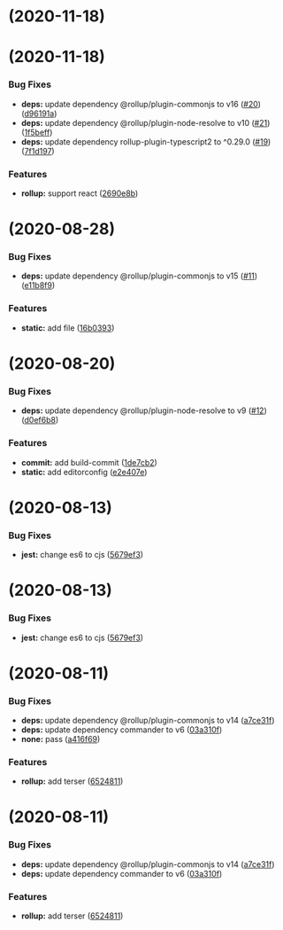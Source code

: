 # [](https://github.com/razorsjs/build/compare/v0.0.18...v) (2020-11-18)



# [](https://github.com/razorsjs/build/compare/v0.0.18...v) (2020-11-18)


### Bug Fixes

* **deps:** update dependency @rollup/plugin-commonjs to v16 ([#20](https://github.com/razorsjs/build/issues/20)) ([d96191a](https://github.com/razorsjs/build/commit/d96191a7aae28a2879aa2e351abe9638a476336b))
* **deps:** update dependency @rollup/plugin-node-resolve to v10 ([#21](https://github.com/razorsjs/build/issues/21)) ([1f5beff](https://github.com/razorsjs/build/commit/1f5beffa0b7b9d17cdc9bce1cc0a7452ae35a222))
* **deps:** update dependency rollup-plugin-typescript2 to ^0.29.0 ([#19](https://github.com/razorsjs/build/issues/19)) ([7f1d197](https://github.com/razorsjs/build/commit/7f1d197d6c85022e482efc332f55450595cb3c37))


### Features

* **rollup:** support react ([2690e8b](https://github.com/razorsjs/build/commit/2690e8b31f89cc41cb333a95d4b7d8d439dea3dd))



# [](https://github.com/razorsjs/build/compare/v0.0.17...v) (2020-08-28)


### Bug Fixes

* **deps:** update dependency @rollup/plugin-commonjs to v15 ([#11](https://github.com/razorsjs/build/issues/11)) ([e11b8f9](https://github.com/razorsjs/build/commit/e11b8f9f3a1ca85c2fee553b573ff18c946f61b4))


### Features

* **static:** add file ([16b0393](https://github.com/razorsjs/build/commit/16b0393d76b1f754bc7b8451a3df56223136effa))



# [](https://github.com/razorsjs/build/compare/v0.0.16...v) (2020-08-20)


### Bug Fixes

* **deps:** update dependency @rollup/plugin-node-resolve to v9 ([#12](https://github.com/razorsjs/build/issues/12)) ([d0ef6b8](https://github.com/razorsjs/build/commit/d0ef6b82dd3d2ce2fe9c08c6bb5f61c6a4f25473))


### Features

* **commit:** add build-commit ([1de7cb2](https://github.com/razorsjs/build/commit/1de7cb26870db80e82d0b6526436d2eb892c7325))
* **static:** add editorconfig ([e2e407e](https://github.com/razorsjs/build/commit/e2e407e42b059b583438a6b415238d5cea9d5afd))



# [](https://github.com/razorsjs/build/compare/v0.0.14...v) (2020-08-13)


### Bug Fixes

* **jest:** change es6 to cjs ([5679ef3](https://github.com/razorsjs/build/commit/5679ef37edc666ca717088fdb0c7a38a9ecd1585))



# [](https://github.com/razorsjs/build/compare/v0.0.14...v) (2020-08-13)


### Bug Fixes

* **jest:** change es6 to cjs ([5679ef3](https://github.com/razorsjs/build/commit/5679ef37edc666ca717088fdb0c7a38a9ecd1585))



# [](https://github.com/razorsjs/build/compare/v0.0.12...v) (2020-08-11)


### Bug Fixes

* **deps:** update dependency @rollup/plugin-commonjs to v14 ([a7ce31f](https://github.com/razorsjs/build/commit/a7ce31fb473838204edd8f5545d2e511a2e2566a))
* **deps:** update dependency commander to v6 ([03a310f](https://github.com/razorsjs/build/commit/03a310f24dd76feb61326204e34d1de590a2b164))
* **none:** pass ([a416f69](https://github.com/razorsjs/build/commit/a416f6950f84eba8015bad25786e6faf8eb380a5))


### Features

* **rollup:** add terser ([6524811](https://github.com/razorsjs/build/commit/65248115ef24dc5256628c421d25a3aad66ace60))



# [](https://github.com/razorsjs/build/compare/v0.0.12...v) (2020-08-11)


### Bug Fixes

* **deps:** update dependency @rollup/plugin-commonjs to v14 ([a7ce31f](https://github.com/razorsjs/build/commit/a7ce31fb473838204edd8f5545d2e511a2e2566a))
* **deps:** update dependency commander to v6 ([03a310f](https://github.com/razorsjs/build/commit/03a310f24dd76feb61326204e34d1de590a2b164))


### Features

* **rollup:** add terser ([6524811](https://github.com/razorsjs/build/commit/65248115ef24dc5256628c421d25a3aad66ace60))



